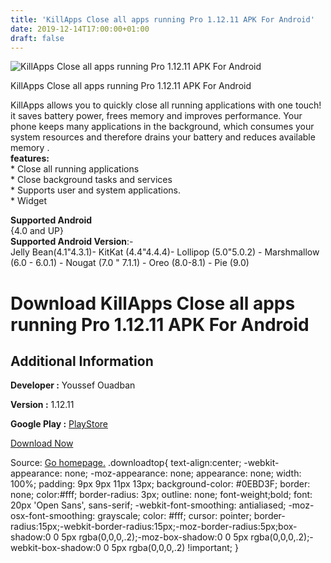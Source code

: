 ```yaml
---
title: 'KillApps Close all apps running Pro 1.12.11 APK For Android'
date: 2019-12-14T17:00:00+01:00
draft: false
---
```


![KillApps Close all apps running Pro 1.12.11 APK For Android](https://i1.wp.com/apkhome.net/wp-content/uploads/2019/12/KillApps-Close-all-apps-running-Pro-1.12.11.png "KillApps Close all apps running Pro 1.12.11 APK For Android")

  

KillApps Close all apps running Pro 1.12.11 APK For Android

KillApps allows you to quickly close all running applications with one touch! it saves battery power, frees memory and improves performance. Your phone keeps many applications in the background, which consumes your system resources and therefore drains your battery and reduces available memory .  
**features:**  
\* Close all running applications  
\* Close background tasks and services  
\* Supports user and system applications.  
\* Widget

**Supported Android**  
{4.0 and UP}  
**Supported Android Version**:-  
Jelly Bean(4.1"4.3.1)- KitKat (4.4"4.4.4)- Lollipop (5.0"5.0.2) - Marshmallow (6.0 - 6.0.1) - Nougat (7.0 " 7.1.1) - Oreo (8.0-8.1) - Pie (9.0)

Download KillApps Close all apps running Pro 1.12.11 APK For Android
====================================================================

Additional Information
----------------------

**Developer :** Youssef Ouadban

**Version :** 1.12.11

**Google Play :** [PlayStore](https://play.google.com/store/apps/details?id=com.tafayor.killall&hl=en)

  

[Download Now](https://store4app.co/post/killapps-close-all-apps-running-pro-1-12-11-apk-for-android_1576335053)

  
Source: [Go homepage.](https://store4app.co/post/killapps-close-all-apps-running-pro-1-12-11-apk-for-android_1576335053) .downloadtop{ text-align:center; -webkit-appearance: none; -moz-appearance: none; appearance: none; width: 100%; padding: 9px 9px 11px 13px; background-color: #0EBD3F; border: none; color:#fff; border-radius: 3px; outline: none; font-weight;bold; font: 20px 'Open Sans', sans-serif; -webkit-font-smoothing: antialiased; -moz-osx-font-smoothing: grayscale; color: #fff; cursor: pointer; border-radius:15px;-webkit-border-radius:15px;-moz-border-radius:5px;box-shadow:0 0 5px rgba(0,0,0,.2);-moz-box-shadow:0 0 5px rgba(0,0,0,.2);-webkit-box-shadow:0 0 5px rgba(0,0,0,.2) !important; }
